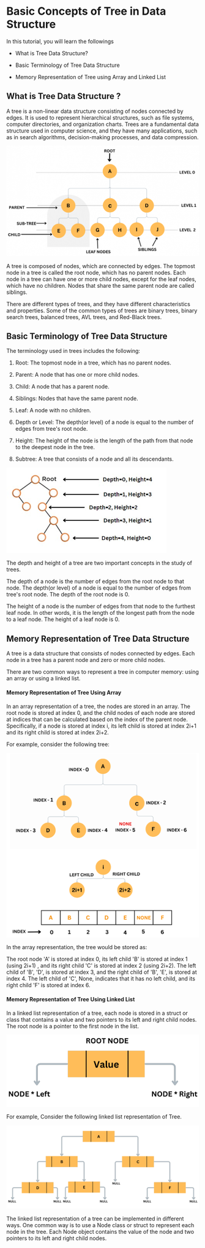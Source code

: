 # Basic Concepts of Tree in Data Structure

In this tutorial, you will learn the followings

- What is Tree Data Structure?

- Basic Terminology of Tree Data Structure

- Memory Representation of Tree using Array and Linked List

## What is Tree Data Structure ?

A tree is a non-linear data structure consisting of nodes connected by edges. It is used to represent hierarchical structures, such as file systems, computer directories, and organization charts. Trees are a fundamental data structure used in computer science, and they have many applications, such as in search algorithms, decision-making processes, and data compression.

![](./01.png)

A tree is composed of nodes, which are connected by edges. The topmost node in a tree is called the root node, which has no parent nodes. Each node in a tree can have one or more child nodes, except for the leaf nodes, which have no children. Nodes that share the same parent node are called siblings.

There are different types of trees, and they have different characteristics and properties. Some of the common types of trees are binary trees, binary search trees, balanced trees, AVL trees, and Red-Black trees.

## Basic Terminology of Tree Data Structure

The terminology used in trees includes the following:

1. Root: The topmost node in a tree, which has no parent nodes.

2. Parent: A node that has one or more child nodes.

3. Child: A node that has a parent node.

4. Siblings: Nodes that have the same parent node.

5. Leaf: A node with no children.

6. Depth or Level: The depth(or level) of a node is equal to the number of edges from tree's root node.

7. Height: The height of the node is the length of the path from that node to the deepest node in the tree.

8. Subtree: A tree that consists of a node and all its descendants.

![](./02.jpg)

The depth and height of a tree are two important concepts in the study of trees.

The depth of a node is the number of edges from the root node to that node. The depth(or level) of a node is equal to the number of edges from tree's root node. The depth of the root node is 0.

The height of a node is the number of edges from that node to the furthest leaf node. In other words, it is the length of the longest path from the node to a leaf node. The height of a leaf node is 0.

## Memory Representation of Tree Data Structure

A tree is a data structure that consists of nodes connected by edges. Each node in a tree has a parent node and zero or more child nodes.

There are two common ways to represent a tree in computer memory: using an array or using a linked list.

#### Memory Representation of Tree Using Array

In an array representation of a tree, the nodes are stored in an array. The root node is stored at index 0, and the child nodes of each node are stored at indices that can be calculated based on the index of the parent node. Specifically, if a node is stored at index i, its left child is stored at index 2i+1 and its right child is stored at index 2i+2.

For example, consider the following tree:

![](./03.png)

In the array representation, the tree would be stored as:

The root node 'A' is stored at index 0, its left child 'B' is stored at index 1 (using 2i+1) , and its right child 'C' is stored at index 2 (using 2i+2). The left child of 'B', 'D', is stored at index 3, and the right child of 'B', 'E', is stored at index 4. The left child of 'C', None, indicates that it has no left child, and its right child 'F' is stored at index 6.

#### Memory Representation of Tree Using Linked List

In a linked list representation of a tree, each node is stored in a struct or class that contains a value and two pointers to its left and right child nodes. The root node is a pointer to the first node in the list.

![](./04.png)

For example, Consider the following linked list representation of Tree.

![](./05.png)

The linked list representation of a tree can be implemented in different ways. One common way is to use a Node class or struct to represent each node in the tree. Each Node object contains the value of the node and two pointers to its left and right child nodes.
